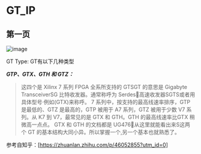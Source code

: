 # GT_IP
## 第一页

![image](https://github.com/Vikkdsun/GT/assets/114153159/481f18ec-95f0-46ca-8ad7-b1a767812f30)

GT Type: GT有以下几种类型

***GTP、GTX、GTH 和 GTZ：***

> 这四个是 Xilinx 7 系列 FPGA 全系所支持的 GTSGT 的意思是 Gigabyte TransceiverSG 比特收发器。通常称呼为 Serdes高速收发器SGTS或者用具体型号·例如(GTX)来称呼。
> 7 系列中，按支持的最高线速率排序，GTP 是最低的、GTZ 是最高的，GTP 被用于 A7 系列，GTZ 被用于少数 V7 系列。从 K7 到 V7，最常见的是 GTX 和 GTH。GTH 的最高线速率比GTX 稍微高一点点。
> GTX 和 GTH 的文档都是 UG476从这里就能看出来S这两个 GT 的基本结构大同小异。所以掌握一个,另一个基本也就熟悉了。
> 
参考自知乎：[https://zhuanlan.zhihu.com/p/46052855?utm_id=0]
